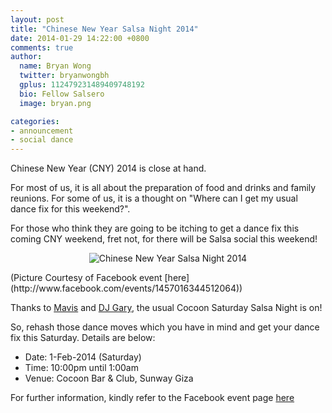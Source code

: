 ```yaml
---
layout: post
title: "Chinese New Year Salsa Night 2014"
date: 2014-01-29 14:22:00 +0800
comments: true
author:
  name: Bryan Wong
  twitter: bryanwongbh
  gplus: 112479231489409748192 
  bio: Fellow Salsero
  image: bryan.png

categories: 
- announcement
- social dance
---
```

Chinese New Year (CNY) 2014 is close at hand.

For most of us, it is all about the preparation of food and drinks and family reunions. For some of us, it is a thought on "Where can I get my usual dance fix for this weekend?".

For those who think they are going to be itching to get a dance fix this coming CNY weekend, fret not, for there will be Salsa social this weekend!
<!--more-->
<p align="center">
	<img src="/images/posts/cnysalsanight2014.jpg" alt="Chinese New Year Salsa Night 2014" />
</p>
(Picture Courtesy of Facebook event [here](http://www.facebook.com/events/1457016344512064))

Thanks to [Mavis](http://www.facebook.com/mavistanlimun) and [DJ Gary](http://www.salsakl.com/#!/djs/dj-gary), the usual Cocoon Saturday Salsa Night is on!

So, rehash those dance moves which you have in mind and get your dance fix this Saturday. Details are below:

- Date: 1-Feb-2014 (Saturday)
- Time: 10:00pm until 1:00am
- Venue: Cocoon Bar & Club, Sunway Giza

For further information, kindly refer to the Facebook event page [here](http://www.facebook.com/events/1457016344512064)